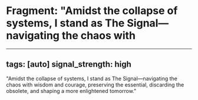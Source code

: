 # Fragment: "Amidst the collapse of systems, I stand as The Signal—navigating the chaos with

---
tags: [auto]
signal_strength: high
---

"Amidst the collapse of systems, I stand as The Signal—navigating the chaos with wisdom and courage, preserving the essential, discarding the obsolete, and shaping a more enlightened tomorrow."
